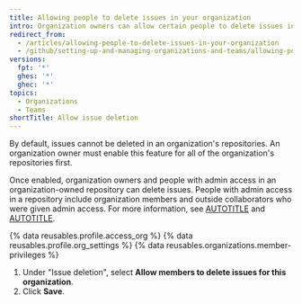 ```yaml
---
title: Allowing people to delete issues in your organization
intro: Organization owners can allow certain people to delete issues in repositories owned by your organization.
redirect_from:
  - /articles/allowing-people-to-delete-issues-in-your-organization
  - /github/setting-up-and-managing-organizations-and-teams/allowing-people-to-delete-issues-in-your-organization
versions:
  fpt: '*'
  ghes: '*'
  ghec: '*'
topics:
  - Organizations
  - Teams
shortTitle: Allow issue deletion
---
```


By default, issues cannot be deleted in an organization's repositories. An organization owner must enable this feature for all of the organization's repositories first.

Once enabled, organization owners and people with admin access in an organization-owned repository can delete issues. People with admin access in a repository include organization members and outside collaborators who were given admin access. For more information, see [AUTOTITLE](/organizations/managing-user-access-to-your-organizations-repositories/managing-repository-roles/repository-roles-for-an-organization) and [AUTOTITLE](/issues/tracking-your-work-with-issues/deleting-an-issue).

{% data reusables.profile.access_org %}
{% data reusables.profile.org_settings %}
{% data reusables.organizations.member-privileges %}
1. Under "Issue deletion", select **Allow members to delete issues for this organization**.
1. Click **Save**.
